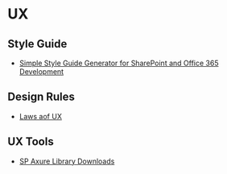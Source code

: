 # UX

## Style Guide

- [Simple Style Guide Generator for SharePoint and Office 365 Development](https://github.com/StfBauer/generator-simplestyle)

## Design Rules

- [Laws aof UX](https://lawsofux.com/)

## UX Tools

- [SP Axure Library Downloads](https://github.com/pnp/sp-design-assets)